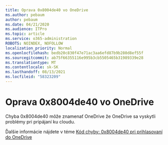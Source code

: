 ```yaml
---
title: Oprava 0x8004de40 vo OneDrive
ms.author: pebaum
author: pebaum
ms.date: 04/21/2020
ms.audience: ITPro
ms.topic: article
ms.service: o365-administration
ROBOTS: NOINDEX, NOFOLLOW
localization_priority: Normal
ms.openlocfilehash: bedb20c830f47e71ac3aa6efd87b9b280d8ef55f
ms.sourcegitcommit: ab75f66355116e995b3cb5505465b31989339e28
ms.translationtype: MT
ms.contentlocale: sk-SK
ms.lasthandoff: 08/13/2021
ms.locfileid: "58323209"
---
```

# <a name="fix-0x8004de40-error-in-onedrive"></a>Oprava 0x8004de40 vo OneDrive

Chyba 0x8004de40 môže znamenať OneDrive že OneDrive sa vyskytli problémy pri pripájaní ku cloudu. 

Ďalšie informácie nájdete v téme [Kód chyby: 0x8004de40 pri prihlasovaní do OneDrive](https://docs.microsoft.com/sharepoint/troubleshoot/administration/error-0x8004de40-in-onedrive)